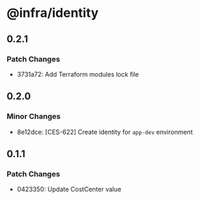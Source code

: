 # @infra/identity

## 0.2.1

### Patch Changes

- 3731a72: Add Terraform modules lock file

## 0.2.0

### Minor Changes

- 8e12dce: [CES-622] Create identity for `app-dev` environment

## 0.1.1

### Patch Changes

- 0423350: Update CostCenter value
